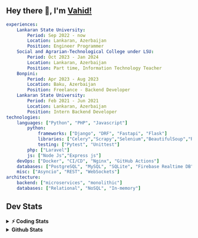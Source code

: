 
## Hey there 👋, I'm [Vahid!](https://github.com/vahidzhe/)

```yaml
experiences:
    Lankaran State University:
        Period: Sep 2022 - now
        Location: Lankaran, Azerbaijan
        Position: Engineer Programmer
    Social and Agrarian-Technological College under LSU:
        Period: Oct 2023 - Jan 2024
        Location: Lankaran, Azerbaijan
        Position: Part time, Information Technology Teacher
    Bonpini:
        Period: Apr 2023 - Aug 2023
        Location: Baku, Azerbaijan
        Position: Freelance - Backend Developer 
    Lankaran State University:
        Period: Feb 2021 - Jun 2021
        Location: Lankaran, Azerbaijan
        Position: Intern Backend Developer
technologies:
    languages: ["Python", "PHP", "Javascript"]
        python:
            frameworks: ["Django", "DRF", "Fastapi", "Flask"]
            libraries: ["Celery","Scrapy","Selenium","BeautifulSoup","Requests"]
            testing: ["Pytest", "Unittest"]
        php: ["Laravel"]
        js: ["Node Js","Express js"]
    devOps: ["Docker", "CI/CD", "Nginx", "GitHub Actions"]
    databases: ["PostgreSQL", "MySQL", "SQLite", "Firebase Realtime DB", "Redis", "RabbitMQ"]
    misc: ["Asyncio", "REST", "WebSockets"]
architecture: 
    backend: ["microservices", "monolithic"]
    databases: ["Relational", "NoSQL", "In-memory"]
```



## Dev Stats

<details>
  <summary><b>⚡ Coding Stats</b></summary>

<!--START_SECTION:waka-->
![Code Time](http://img.shields.io/badge/Code%20Time-123%20hrs%2029%20mins-blue)

![Profile Views](http://img.shields.io/badge/Profile%20Views-0-blue)

**🐱 My GitHub Data** 

> 📦 ? Used in GitHub's Storage 
 > 
> 🏆 757 Contributions in the Year 2024
 > 
> 💼 Opted to Hire
 > 
> 📜 12 Public Repositories 
 > 
> 🔑 0 Private Repositories 
 > 
**I'm an Early 🐤** 

```text
🌞 Morning                610 commits         ████░░░░░░░░░░░░░░░░░░░░░   15.60 % 
🌆 Daytime                2188 commits        ██████████████░░░░░░░░░░░   55.94 % 
🌃 Evening                785 commits         █████░░░░░░░░░░░░░░░░░░░░   20.07 % 
🌙 Night                  328 commits         ██░░░░░░░░░░░░░░░░░░░░░░░   08.39 % 
```


📊 **This Week I Spent My Time On** 

```text
🕑︎ Time Zone: Asia/Baku

💬 Programming Languages: 
Python                   4 hrs 39 mins       ████████████████░░░░░░░░░   64.72 % 
PHP                      1 hr 14 mins        ████░░░░░░░░░░░░░░░░░░░░░   17.21 % 
SQL                      47 mins             ███░░░░░░░░░░░░░░░░░░░░░░   11.11 % 
Bash                     25 mins             █░░░░░░░░░░░░░░░░░░░░░░░░   05.98 % 
TypeScript               4 mins              ░░░░░░░░░░░░░░░░░░░░░░░░░   00.97 % 

🐱‍💻 Projects: 
fromfolio-backend-v2-SOME4 hrs 3 mins        ██████████████░░░░░░░░░░░   56.49 % 
lsu-library-backend      2 hrs 2 mins        ███████░░░░░░░░░░░░░░░░░░   28.33 % 
fromfolio-backend-v2     58 mins             ███░░░░░░░░░░░░░░░░░░░░░░   13.46 % 
fromfolio-frontend-v2    4 mins              ░░░░░░░░░░░░░░░░░░░░░░░░░   01.02 % 
image resize             3 mins              ░░░░░░░░░░░░░░░░░░░░░░░░░   00.71 % 
```

**I Mostly Code in Python** 

```text
Python                   23 repos            ██████████░░░░░░░░░░░░░░░   41.07 % 
JavaScript               11 repos            █████░░░░░░░░░░░░░░░░░░░░   19.64 % 
PHP                      8 repos             ████░░░░░░░░░░░░░░░░░░░░░   14.29 % 
CSS                      6 repos             ███░░░░░░░░░░░░░░░░░░░░░░   10.71 % 
HTML                     4 repos             ██░░░░░░░░░░░░░░░░░░░░░░░   07.14 % 
```




 Last Updated on 30/12/2024 00:40:09 UTC
<!--END_SECTION:waka-->
</details>


<details>
  <summary><b> Github Stats</b></summary>

  <br />
  <img height="180em" src="https://github-readme-stats.vercel.app/api?username=vahidzhe&show_icons=true&hide_border=true&&count_private=true&include_all_commits=true&theme=dark" />
  <img height="180em" src="https://github-readme-stats.vercel.app/api/top-langs/?username=vahidzhe&exclude_repo=django_recaptcha_v3,django_blog_v1,django_smartedu_course,css_layout1,task-managment,bonpini_backend_codeigniter&show_icons=true&hide_border=true&layout=compact&theme=dark&langs_count=6"/>
</details>






